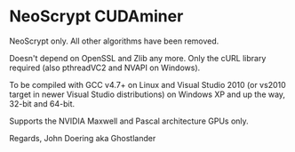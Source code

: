 
NeoScrypt CUDAminer
=======

NeoScrypt only. All other algorithms have been removed.

Doesn't depend on OpenSSL and Zlib any more. Only the cURL library
required (also pthreadVC2 and NVAPI on Windows).

To be compiled with GCC v4.7+ on Linux and Visual Studio 2010
(or vs2010 target in newer Visual Studio distributions) on Windows XP
and up the way, 32-bit and 64-bit.

Supports the NVIDIA Maxwell and Pascal architecture GPUs only.

Regards,
John Doering aka Ghostlander
